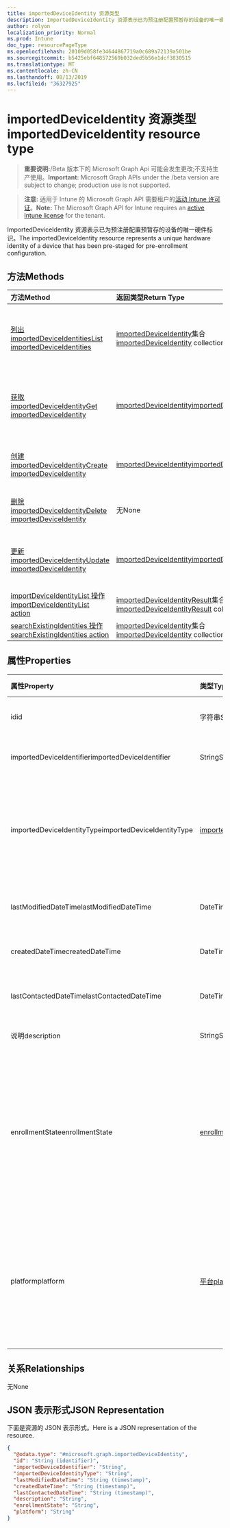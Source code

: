 ```yaml
---
title: importedDeviceIdentity 资源类型
description: ImportedDeviceIdentity 资源表示已为预注册配置预暂存的设备的唯一硬件标识。
author: rolyon
localization_priority: Normal
ms.prod: Intune
doc_type: resourcePageType
ms.openlocfilehash: 20109d058fe34644867719a0c689a72139a501be
ms.sourcegitcommit: b5425ebf648572569b032ded5b56e1dcf3830515
ms.translationtype: MT
ms.contentlocale: zh-CN
ms.lasthandoff: 08/13/2019
ms.locfileid: "36327925"
---
```

# <a name="importeddeviceidentity-resource-type"></a><span data-ttu-id="f64bd-103">importedDeviceIdentity 资源类型</span><span class="sxs-lookup"><span data-stu-id="f64bd-103">importedDeviceIdentity resource type</span></span>

> <span data-ttu-id="f64bd-104">**重要说明:**/Beta 版本下的 Microsoft Graph Api 可能会发生更改;不支持生产使用。</span><span class="sxs-lookup"><span data-stu-id="f64bd-104">**Important:** Microsoft Graph APIs under the /beta version are subject to change; production use is not supported.</span></span>

> <span data-ttu-id="f64bd-105">**注意:** 适用于 Intune 的 Microsoft Graph API 需要租户的[活动 Intune 许可证](https://go.microsoft.com/fwlink/?linkid=839381)。</span><span class="sxs-lookup"><span data-stu-id="f64bd-105">**Note:** The Microsoft Graph API for Intune requires an [active Intune license](https://go.microsoft.com/fwlink/?linkid=839381) for the tenant.</span></span>

<span data-ttu-id="f64bd-106">ImportedDeviceIdentity 资源表示已为预注册配置预暂存的设备的唯一硬件标识。</span><span class="sxs-lookup"><span data-stu-id="f64bd-106">The importedDeviceIdentity resource represents a unique hardware identity of a device that has been pre-staged for pre-enrollment configuration.</span></span>

## <a name="methods"></a><span data-ttu-id="f64bd-107">方法</span><span class="sxs-lookup"><span data-stu-id="f64bd-107">Methods</span></span>
|<span data-ttu-id="f64bd-108">方法</span><span class="sxs-lookup"><span data-stu-id="f64bd-108">Method</span></span>|<span data-ttu-id="f64bd-109">返回类型</span><span class="sxs-lookup"><span data-stu-id="f64bd-109">Return Type</span></span>|<span data-ttu-id="f64bd-110">说明</span><span class="sxs-lookup"><span data-stu-id="f64bd-110">Description</span></span>|
|:---|:---|:---|
|[<span data-ttu-id="f64bd-111">列出 importedDeviceIdentities</span><span class="sxs-lookup"><span data-stu-id="f64bd-111">List importedDeviceIdentities</span></span>](../api/intune-enrollment-importeddeviceidentity-list.md)|<span data-ttu-id="f64bd-112">[importedDeviceIdentity](../resources/intune-enrollment-importeddeviceidentity.md)集合</span><span class="sxs-lookup"><span data-stu-id="f64bd-112">[importedDeviceIdentity](../resources/intune-enrollment-importeddeviceidentity.md) collection</span></span>|<span data-ttu-id="f64bd-113">列出[importedDeviceIdentity](../resources/intune-enrollment-importeddeviceidentity.md)对象的属性和关系。</span><span class="sxs-lookup"><span data-stu-id="f64bd-113">List properties and relationships of the [importedDeviceIdentity](../resources/intune-enrollment-importeddeviceidentity.md) objects.</span></span>|
|[<span data-ttu-id="f64bd-114">获取 importedDeviceIdentity</span><span class="sxs-lookup"><span data-stu-id="f64bd-114">Get importedDeviceIdentity</span></span>](../api/intune-enrollment-importeddeviceidentity-get.md)|[<span data-ttu-id="f64bd-115">importedDeviceIdentity</span><span class="sxs-lookup"><span data-stu-id="f64bd-115">importedDeviceIdentity</span></span>](../resources/intune-enrollment-importeddeviceidentity.md)|<span data-ttu-id="f64bd-116">读取[importedDeviceIdentity](../resources/intune-enrollment-importeddeviceidentity.md)对象的属性和关系。</span><span class="sxs-lookup"><span data-stu-id="f64bd-116">Read properties and relationships of the [importedDeviceIdentity](../resources/intune-enrollment-importeddeviceidentity.md) object.</span></span>|
|[<span data-ttu-id="f64bd-117">创建 importedDeviceIdentity</span><span class="sxs-lookup"><span data-stu-id="f64bd-117">Create importedDeviceIdentity</span></span>](../api/intune-enrollment-importeddeviceidentity-create.md)|[<span data-ttu-id="f64bd-118">importedDeviceIdentity</span><span class="sxs-lookup"><span data-stu-id="f64bd-118">importedDeviceIdentity</span></span>](../resources/intune-enrollment-importeddeviceidentity.md)|<span data-ttu-id="f64bd-119">创建新的[importedDeviceIdentity](../resources/intune-enrollment-importeddeviceidentity.md)对象。</span><span class="sxs-lookup"><span data-stu-id="f64bd-119">Create a new [importedDeviceIdentity](../resources/intune-enrollment-importeddeviceidentity.md) object.</span></span>|
|[<span data-ttu-id="f64bd-120">删除 importedDeviceIdentity</span><span class="sxs-lookup"><span data-stu-id="f64bd-120">Delete importedDeviceIdentity</span></span>](../api/intune-enrollment-importeddeviceidentity-delete.md)|<span data-ttu-id="f64bd-121">无</span><span class="sxs-lookup"><span data-stu-id="f64bd-121">None</span></span>|<span data-ttu-id="f64bd-122">删除[importedDeviceIdentity](../resources/intune-enrollment-importeddeviceidentity.md)。</span><span class="sxs-lookup"><span data-stu-id="f64bd-122">Deletes a [importedDeviceIdentity](../resources/intune-enrollment-importeddeviceidentity.md).</span></span>|
|[<span data-ttu-id="f64bd-123">更新 importedDeviceIdentity</span><span class="sxs-lookup"><span data-stu-id="f64bd-123">Update importedDeviceIdentity</span></span>](../api/intune-enrollment-importeddeviceidentity-update.md)|[<span data-ttu-id="f64bd-124">importedDeviceIdentity</span><span class="sxs-lookup"><span data-stu-id="f64bd-124">importedDeviceIdentity</span></span>](../resources/intune-enrollment-importeddeviceidentity.md)|<span data-ttu-id="f64bd-125">更新[importedDeviceIdentity](../resources/intune-enrollment-importeddeviceidentity.md)对象的属性。</span><span class="sxs-lookup"><span data-stu-id="f64bd-125">Update the properties of a [importedDeviceIdentity](../resources/intune-enrollment-importeddeviceidentity.md) object.</span></span>|
|[<span data-ttu-id="f64bd-126">importDeviceIdentityList 操作</span><span class="sxs-lookup"><span data-stu-id="f64bd-126">importDeviceIdentityList action</span></span>](../api/intune-enrollment-importeddeviceidentity-importdeviceidentitylist.md)|<span data-ttu-id="f64bd-127">[importedDeviceIdentityResult](../resources/intune-enrollment-importeddeviceidentityresult.md)集合</span><span class="sxs-lookup"><span data-stu-id="f64bd-127">[importedDeviceIdentityResult](../resources/intune-enrollment-importeddeviceidentityresult.md) collection</span></span>|<span data-ttu-id="f64bd-128">尚未记录</span><span class="sxs-lookup"><span data-stu-id="f64bd-128">Not yet documented</span></span>|
|[<span data-ttu-id="f64bd-129">searchExistingIdentities 操作</span><span class="sxs-lookup"><span data-stu-id="f64bd-129">searchExistingIdentities action</span></span>](../api/intune-enrollment-importeddeviceidentity-searchexistingidentities.md)|<span data-ttu-id="f64bd-130">[importedDeviceIdentity](../resources/intune-enrollment-importeddeviceidentity.md)集合</span><span class="sxs-lookup"><span data-stu-id="f64bd-130">[importedDeviceIdentity](../resources/intune-enrollment-importeddeviceidentity.md) collection</span></span>|<span data-ttu-id="f64bd-131">尚未记录</span><span class="sxs-lookup"><span data-stu-id="f64bd-131">Not yet documented</span></span>|

## <a name="properties"></a><span data-ttu-id="f64bd-132">属性</span><span class="sxs-lookup"><span data-stu-id="f64bd-132">Properties</span></span>
|<span data-ttu-id="f64bd-133">属性</span><span class="sxs-lookup"><span data-stu-id="f64bd-133">Property</span></span>|<span data-ttu-id="f64bd-134">类型</span><span class="sxs-lookup"><span data-stu-id="f64bd-134">Type</span></span>|<span data-ttu-id="f64bd-135">说明</span><span class="sxs-lookup"><span data-stu-id="f64bd-135">Description</span></span>|
|:---|:---|:---|
|<span data-ttu-id="f64bd-136">id</span><span class="sxs-lookup"><span data-stu-id="f64bd-136">id</span></span>|<span data-ttu-id="f64bd-137">字符串</span><span class="sxs-lookup"><span data-stu-id="f64bd-137">String</span></span>|<span data-ttu-id="f64bd-138">导入的设备标识的 Id</span><span class="sxs-lookup"><span data-stu-id="f64bd-138">Id of the imported device identity</span></span>|
|<span data-ttu-id="f64bd-139">importedDeviceIdentifier</span><span class="sxs-lookup"><span data-stu-id="f64bd-139">importedDeviceIdentifier</span></span>|<span data-ttu-id="f64bd-140">String</span><span class="sxs-lookup"><span data-stu-id="f64bd-140">String</span></span>|<span data-ttu-id="f64bd-141">导入的设备标识符</span><span class="sxs-lookup"><span data-stu-id="f64bd-141">Imported Device Identifier</span></span>|
|<span data-ttu-id="f64bd-142">importedDeviceIdentityType</span><span class="sxs-lookup"><span data-stu-id="f64bd-142">importedDeviceIdentityType</span></span>|[<span data-ttu-id="f64bd-143">importedDeviceIdentityType</span><span class="sxs-lookup"><span data-stu-id="f64bd-143">importedDeviceIdentityType</span></span>](../resources/intune-enrollment-importeddeviceidentitytype.md)|<span data-ttu-id="f64bd-144">导入的设备标识的类型。</span><span class="sxs-lookup"><span data-stu-id="f64bd-144">Type of Imported Device Identity.</span></span> <span data-ttu-id="f64bd-145">可取值为：`unknown`、`imei`、`serialNumber`。</span><span class="sxs-lookup"><span data-stu-id="f64bd-145">Possible values are: `unknown`, `imei`, `serialNumber`.</span></span>|
|<span data-ttu-id="f64bd-146">lastModifiedDateTime</span><span class="sxs-lookup"><span data-stu-id="f64bd-146">lastModifiedDateTime</span></span>|<span data-ttu-id="f64bd-147">DateTimeOffset</span><span class="sxs-lookup"><span data-stu-id="f64bd-147">DateTimeOffset</span></span>|<span data-ttu-id="f64bd-148">说明的上次修改日期时间</span><span class="sxs-lookup"><span data-stu-id="f64bd-148">Last Modified DateTime of the description</span></span>|
|<span data-ttu-id="f64bd-149">createdDateTime</span><span class="sxs-lookup"><span data-stu-id="f64bd-149">createdDateTime</span></span>|<span data-ttu-id="f64bd-150">DateTimeOffset</span><span class="sxs-lookup"><span data-stu-id="f64bd-150">DateTimeOffset</span></span>|<span data-ttu-id="f64bd-151">设备的创建日期时间</span><span class="sxs-lookup"><span data-stu-id="f64bd-151">Created Date Time of the device</span></span>|
|<span data-ttu-id="f64bd-152">lastContactedDateTime</span><span class="sxs-lookup"><span data-stu-id="f64bd-152">lastContactedDateTime</span></span>|<span data-ttu-id="f64bd-153">DateTimeOffset</span><span class="sxs-lookup"><span data-stu-id="f64bd-153">DateTimeOffset</span></span>|<span data-ttu-id="f64bd-154">设备的上次联系日期时间</span><span class="sxs-lookup"><span data-stu-id="f64bd-154">Last Contacted Date Time of the device</span></span>|
|<span data-ttu-id="f64bd-155">说明</span><span class="sxs-lookup"><span data-stu-id="f64bd-155">description</span></span>|<span data-ttu-id="f64bd-156">String</span><span class="sxs-lookup"><span data-stu-id="f64bd-156">String</span></span>|<span data-ttu-id="f64bd-157">设备的说明</span><span class="sxs-lookup"><span data-stu-id="f64bd-157">The description of the device</span></span>|
|<span data-ttu-id="f64bd-158">enrollmentState</span><span class="sxs-lookup"><span data-stu-id="f64bd-158">enrollmentState</span></span>|[<span data-ttu-id="f64bd-159">enrollmentState</span><span class="sxs-lookup"><span data-stu-id="f64bd-159">enrollmentState</span></span>](../resources/intune-enrollment-enrollmentstate.md)|<span data-ttu-id="f64bd-160">Intune 中设备的状态。</span><span class="sxs-lookup"><span data-stu-id="f64bd-160">The state of the device in Intune.</span></span> <span data-ttu-id="f64bd-161">可取值为：`unknown`、`enrolled`、`pendingReset`、`failed`、`notContacted`、`blocked`。</span><span class="sxs-lookup"><span data-stu-id="f64bd-161">Possible values are: `unknown`, `enrolled`, `pendingReset`, `failed`, `notContacted`, `blocked`.</span></span>|
|<span data-ttu-id="f64bd-162">platform</span><span class="sxs-lookup"><span data-stu-id="f64bd-162">platform</span></span>|[<span data-ttu-id="f64bd-163">平台</span><span class="sxs-lookup"><span data-stu-id="f64bd-163">platform</span></span>](../resources/intune-enrollment-platform.md)|<span data-ttu-id="f64bd-164">设备的平台。</span><span class="sxs-lookup"><span data-stu-id="f64bd-164">The platform of the Device.</span></span> <span data-ttu-id="f64bd-165">可取值为：`unknown`、`ios`、`android`、`windows`、`windowsMobile`、`macOS`。</span><span class="sxs-lookup"><span data-stu-id="f64bd-165">Possible values are: `unknown`, `ios`, `android`, `windows`, `windowsMobile`, `macOS`.</span></span>|

## <a name="relationships"></a><span data-ttu-id="f64bd-166">关系</span><span class="sxs-lookup"><span data-stu-id="f64bd-166">Relationships</span></span>
<span data-ttu-id="f64bd-167">无</span><span class="sxs-lookup"><span data-stu-id="f64bd-167">None</span></span>

## <a name="json-representation"></a><span data-ttu-id="f64bd-168">JSON 表示形式</span><span class="sxs-lookup"><span data-stu-id="f64bd-168">JSON Representation</span></span>
<span data-ttu-id="f64bd-169">下面是资源的 JSON 表示形式。</span><span class="sxs-lookup"><span data-stu-id="f64bd-169">Here is a JSON representation of the resource.</span></span>
<!-- {
  "blockType": "resource",
  "keyProperty": "id",
  "@odata.type": "microsoft.graph.importedDeviceIdentity"
}
-->
``` json
{
  "@odata.type": "#microsoft.graph.importedDeviceIdentity",
  "id": "String (identifier)",
  "importedDeviceIdentifier": "String",
  "importedDeviceIdentityType": "String",
  "lastModifiedDateTime": "String (timestamp)",
  "createdDateTime": "String (timestamp)",
  "lastContactedDateTime": "String (timestamp)",
  "description": "String",
  "enrollmentState": "String",
  "platform": "String"
}
```



